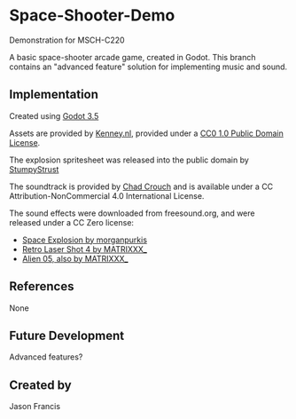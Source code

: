 # Space-Shooter-Demo

Demonstration for MSCH-C220

A basic space-shooter arcade game, created in Godot. This branch contains an "advanced feature" solution for implementing music and sound.

## Implementation

Created using [Godot 3.5](https://godotengine.org/download)

Assets are provided by [Kenney.nl](https://kenney.nl/assets/space-shooter-extension), provided under a [CC0 1.0 Public Domain License](https://creativecommons.org/publicdomain/zero/1.0/).

The explosion spritesheet was released into the public domain by [StumpyStrust](https://opengameart.org/content/explosion-sheet)

The soundtrack is provided by [Chad Crouch](https://freemusicarchive.org/music/Chad_Crouch/arps-ii/space-1/) and is available under a CC Attribution-NonCommercial 4.0 International License.

The sound effects were downloaded from freesound.org, and were released under a CC Zero license:
 - [Space Explosion by morganpurkis](https://freesound.org/people/morganpurkis/sounds/394128/)
 - [Retro Laser Shot 4 by MATRIXXX_](https://freesound.org/people/MATRIXXX_/sounds/414888/)
 - [Alien 05, also by MATRIXXX_](https://freesound.org/people/MATRIXXX_/sounds/459814/)

## References
None

## Future Development
Advanced features?

## Created by
Jason Francis
